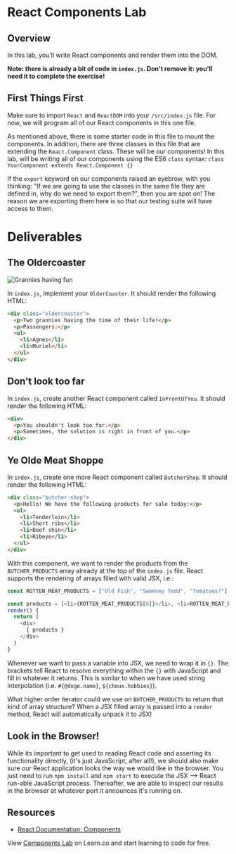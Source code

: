 # React Components Lab

## Overview

In this lab, you'll write React components and render them into the DOM.

**Note: there is already a bit of code in `index.js`. Don't remove it: you'll need it to complete the exercise!**

## First Things First
Make sure to import `React` and `ReactDOM` into your `/src/index.js` file. For now, we will program all of our React components in this one file.

As mentioned above, there is some starter code in this file to mount the components. In addition, there are three classes in this file that are extending the `React.Component` class. These will be our components! In this lab, will be writing all of our components using the ES6 `class` syntax: `class YourComponent extends React.Component {}`

If the `export` keyword on our components raised an eyebrow, with you thinking: "If we are going to use the classes in the same file they are defined in, why do we need to export them?", then you are spot on! The reason we are exporting them here is so that our testing suite will have access to them.

# Deliverables

## The Oldercoaster
![Grannies having fun](https://media.giphy.com/media/MMQrQQ87G2MmY/giphy.gif)

In `index.js`, implement your `OlderCoaster`. It should render the following HTML:

```html
<div class="oldercoaster">
  <p>Two grannies having the time of their life!</p>
  <p>Passengers:</p>
  <ul>
    <li>Agnes</li>
    <li>Muriel</li>
  </ul>
</div>
```

## Don't look too far
In `index.js`, create another React component called `InFrontOfYou`. It should render the following HTML:

```html
<div>
  <p>You shouldn't look too far.</p>
  <p>Sometimes, the solution is right in front of you.</p>
</div>
```

## Ye Olde Meat Shoppe
In `index.js`, create one more React component called `ButcherShop`. It should render the following HTML:

```html
<div class="butcher-shop">
  <p>Hello! We have the following products for sale today:</p>
  <ul>
    <li>Tenderloin</li>
    <li>Short ribs</li>
    <li>Beef shin</li>
    <li>Ribeye</li>
  </ul>
</div>
```

With this component, we want to render the products from the `BUTCHER_PRODUCTS` array already at the top of the `index.js` file. React supports the rendering of arrays filled with valid JSX, i.e.:

```JavaScript
const ROTTEN_MEAT_PRODUCTS = ["Old Fish", "Sweeney Todd", "Tomatoes?"]

const products = [<li>{ROTTEN_MEAT_PRODUCTS[0]}</li>, <li>ROTTEN_MEAT_PRODUCTS[1]</li>, etc...]
render() {
  return (
    <div>
      { products }
    </div>
  )
}
```

Whenever we want to pass a variable into JSX, we need to wrap it in `{}`. The brackets tell React to resolve everything within the `{}` with JavaScript and fill in whatever it returns. This is similar to when we have used string interpolation (i.e. `#{@doge.name}`, `${choux.hobbies}`).

What higher order iterator could we use on `BUTCHER_PRODUCTS` to return that kind of array structure? When a JSX filled array is passed into a `render` method, React will automatically unpack it to JSX!

## Look in the Browser!

While its important to get used to reading React code and asserting its functionality directly, (it's just JavaScript, after all!), we should also make sure our React application looks the way we would like in the browser. You just need to run `npm install` and `npm start` to execute the JSX --> React run-able JavaScript process. Thereafter, we are able to inspect our results in the browser at whatever port it announces it's running on.

## Resources

- [React Documentation: Components](https://reactjs.org/docs/react-component.html)

<p class='util--hide'>View <a href='https://learn.co/lessons/react-components-lab'>Components Lab</a> on Learn.co and start learning to code for free.</p>
